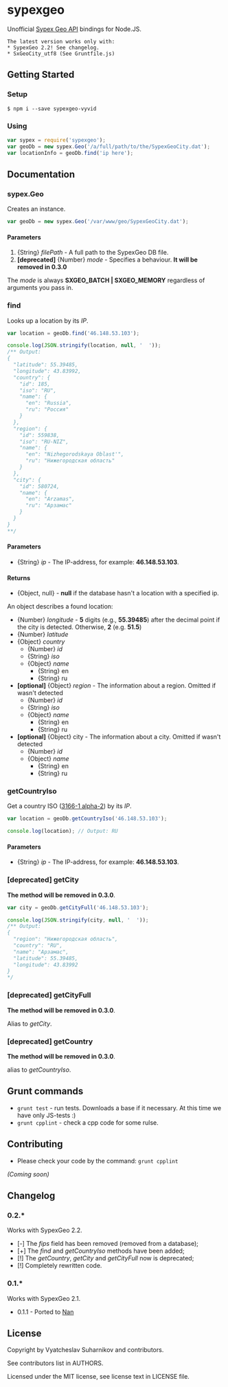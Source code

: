 # sypexgeo

Unofficial [Sypex Geo API](https://sypexgeo.net) bindings for Node.JS.

	The latest version works only with:
    * SypexGeo 2.2! See changelog.
    * SxGeoCity_utf8 (See Gruntfile.js)

## Getting Started

### Setup

    $ npm i --save sypexgeo-vyvid

### Using

```javascript
var sypex = require('sypexgeo');
var geoDb = new sypex.Geo('/a/full/path/to/the/SypexGeoCity.dat');
var locationInfo = geoDb.find('ip here');
```

## Documentation

### sypex.Geo

Creates an instance.

```javascript
var geoDb = new sypex.Geo('/var/www/geo/SypexGeoCity.dat');
```

#### Parameters

1. {String} _filePath_ - A full path to the SypexGeo DB file.
2. **[deprecated]** {Number} _mode_ - Specifies a behaviour. **It will be removed in 0.3.0**

The _mode_ is always **SXGEO_BATCH | SXGEO_MEMORY** regardless of arguments you pass in.

### find

Looks up a location by its _IP_.

```javascript
var location = geoDb.find('46.148.53.103');

console.log(JSON.stringify(location, null, '  '));
/** Output:
{
  "latitude": 55.39485,
  "longitude": 43.83992,
  "country": {
    "id": 185,
    "iso": "RU",
    "name": {
      "en": "Russia",
      "ru": "Россия"
    }
  },
  "region": {
    "id": 559838,
    "iso": "RU-NIZ",
    "name": {
      "en": "Nizhegorodskaya Oblast'",
      "ru": "Нижегородская область"
    }
  },
  "city": {
    "id": 580724,
    "name": {
      "en": "Arzamas",
      "ru": "Арзамас"
    }
  }
} 
**/
```

#### Parameters

* {String} _ip_ - The IP-address, for example: **46.148.53.103**.

#### Returns

* {Object, null} - **null** if the database hasn't a location with a specified ip.

An object describes a found location:

* {Number} _longitude_ - **5** digits (e.g., **55.39485**)  after the decimal point if the city is detected. Otherwise, **2** (e.g. **51.5**)
* {Number} _latitude_
* {Object} _country_
	* {Number} _id_
	* {String} _iso_
	* {Object} _name_
    	* {String} en
    	* {String} ru
* **[optional]** {Object} _region_ - The information about a region. Omitted if wasn't detected
	* {Number} _id_
	* {String} _iso_
	* {Object} _name_
    	* {String} en
    	* {String} ru
* **[optional]** {Object} city - The information about a city. Omitted if wasn't detected
	* {Number} _id_
	* {Object} _name_
    	* {String} en
    	* {String} ru

### getCountryIso

Get a country ISO ([3166-1 alpha-2](https://en.wikipedia.org/wiki/ISO_3166-1_alpha-2)) by its _IP_.

```javascript
var location = geoDb.getCountryIso('46.148.53.103');

console.log(location); // Output: RU
```

#### Parameters

* {String} _ip_ - The IP-address, for example: **46.148.53.103**.


### [deprecated] getCity 

**The method will be removed in 0.3.0**.

```javascript
var city = geoDb.getCityFull('46.148.53.103');

console.log(JSON.stringify(city, null, '  '));
/** Output:
{
  "region": "Нижегородская область",
  "country": "RU",
  "name": "Арзамас",
  "latitude": 55.39485,
  "longitude": 43.83992
}
*/
```

### [deprecated] getCityFull 

**The method will be removed in 0.3.0**.

Alias to _getCity_.

### [deprecated] getCountry

**The method will be removed in 0.3.0**.

alias to _getCountryIso_.

## Grunt commands

* `grunt test` - run tests. Downloads a base if it necessary. At this time we have only JS-tests :)
* `grunt cpplint` - check a cpp code for some rulse.

## Contributing

* Please check your code by the command: `grunt cpplint`

_(Coming soon)_

## Changelog

### 0.2.*

Works with SypexGeo 2.2.

* [-] The _fips_ field has been removed (removed from a database);
* [+] The _find_ and _getCountryIso_ methods have been added;
* [!] The _getCountry_, _getCity_ and _getCityFull_ now is deprecated;
* [!] Completely rewritten code.

### 0.1.*

Works with SypexGeo 2.1.

* 0.1.1 - Ported to [Nan](https://github.com/rvagg/nan)

## License

Copyright by Vyatcheslav Suharnikov and contributors.

See contributors list in AUTHORS.

Licensed under the MIT license, see license text in LICENSE file.
